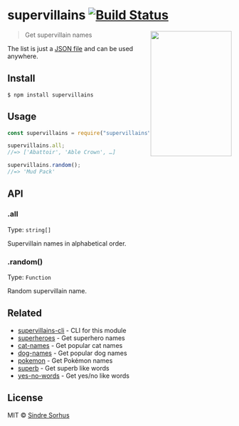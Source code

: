 # supervillains [![Build Status](https://travis-ci.org/sindresorhus/supervillains.svg?branch=master)](https://travis-ci.org/sindresorhus/supervillains)

<img src="https://cloud.githubusercontent.com/assets/170270/7563380/f0af1aee-f7dc-11e4-9b83-92fe18cf6bdd.png" width="182" height="282" align="right">

> Get supervillain names

The list is just a [JSON file](supervillains.json) and can be used anywhere.

## Install

```
$ npm install supervillains
```

## Usage

```js
const supervillains = require("supervillains");

supervillains.all;
//=> ['Abattoir', 'Able Crown', …]

supervillains.random();
//=> 'Mud Pack'
```

## API

### .all

Type: `string[]`

Supervillain names in alphabetical order.

### .random()

Type: `Function`

Random supervillain name.

## Related

- [supervillains-cli](https://github.com/sindresorhus/supervillains-cli) - CLI for this module
- [superheroes](https://github.com/sindresorhus/superheroes) - Get superhero names
- [cat-names](https://github.com/sindresorhus/cat-names) - Get popular cat names
- [dog-names](https://github.com/sindresorhus/dog-names) - Get popular dog names
- [pokemon](https://github.com/sindresorhus/pokemon) - Get Pokémon names
- [superb](https://github.com/sindresorhus/superb) - Get superb like words
- [yes-no-words](https://github.com/sindresorhus/yes-no-words) - Get yes/no like words

## License

MIT © [Sindre Sorhus](https://sindresorhus.com)

